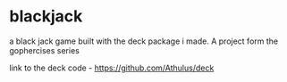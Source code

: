 # blackjack

a black jack game built with the deck package i made. A project form the gophercises series

link to the deck code - https://github.com/Athulus/deck